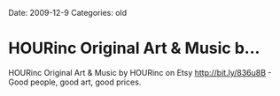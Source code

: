 Date: 2009-12-9
Categories: old

# HOURinc Original Art & Music b...

HOURinc Original Art &amp; Music by HOURinc on Etsy <a href="http://bit.ly/836u8B" rel="nofollow">http://bit.ly/836u8B</a> - Good people, good art, good prices.
